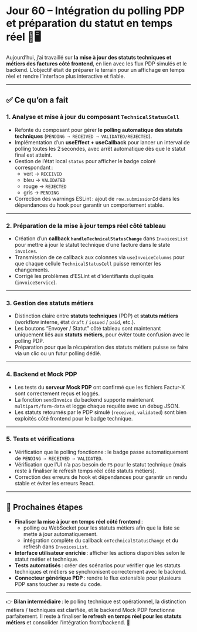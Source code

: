 # Jour 60 – Intégration du polling PDP et préparation du statut en temps réel 📡🖥️

Aujourd’hui, j’ai travaillé sur **la mise à jour des statuts techniques et métiers des factures côté frontend**, en lien avec les flux PDP simulés et le backend. L’objectif était de préparer le terrain pour un affichage en temps réel et rendre l’interface plus interactive et fiable.  

---

## ✅ Ce qu’on a fait

### 1. Analyse et mise à jour du composant `TechnicalStatusCell`

* Refonte du composant pour gérer **le polling automatique des statuts techniques** (`PENDING → RECEIVED → VALIDATED/REJECTED`).  
* Implémentation d’un **useEffect + useCallback** pour lancer un interval de polling toutes les 2 secondes, avec arrêt automatique dès que le statut final est atteint.  
* Gestion de l’état local `status` pour afficher le badge coloré correspondant :  
  - vert → `RECEIVED`  
  - bleu → `VALIDATED`  
  - rouge → `REJECTED`  
  - gris → `PENDING`  
* Correction des warnings ESLint : ajout de `row.submissionId` dans les dépendances du hook pour garantir un comportement stable.

---

### 2. Préparation de la mise à jour temps réel côté tableau

* Création d’un **callback `handleTechnicalStatusChange`** dans `InvoicesList` pour mettre à jour le statut technique d’une facture dans le state `invoices`.  
* Transmission de ce callback aux colonnes via `useInvoiceColumns` pour que chaque cellule `TechnicalStatusCell` puisse remonter les changements.  
* Corrigé les problèmes d’ESLint et d’identifiants dupliqués (`invoiceService`).

---

### 3. Gestion des statuts métiers

* Distinction claire entre **statuts techniques** (PDP) et **statuts métiers** (workflow interne, état `draft` / `issued` / `paid`, etc.).  
* Les boutons “Envoyer / Statut” côté tableau sont maintenant uniquement liés aux **statuts métiers**, pour éviter toute confusion avec le polling PDP.  
* Préparation pour que la récupération des statuts métiers puisse se faire via un clic ou un futur polling dédié.

---

### 4. Backend et Mock PDP

* Les tests du **serveur Mock PDP** ont confirmé que les fichiers Factur-X sont correctement reçus et loggés.  
* La fonction `sendInvoice` du backend supporte maintenant `multipart/form-data` et logge chaque requête avec un debug JSON.  
* Les statuts retournés par le PDP simulé (`received`, `validated`) sont bien exploités côté frontend pour le badge technique.

---

### 5. Tests et vérifications

* Vérification que le polling fonctionne : le badge passe automatiquement de `PENDING → RECEIVED → VALIDATED`.  
* Vérification que l’UI n’a pas besoin de `F5` pour le statut technique (mais reste à finaliser le refresh temps réel côté statuts métiers).  
* Correction des erreurs de hook et dépendances pour garantir un rendu stable et éviter les erreurs React.

---

## 📌 Prochaines étapes

* **Finaliser la mise à jour en temps réel côté frontend** :  
  - polling ou WebSocket pour les statuts métiers afin que la liste se mette à jour automatiquement.  
  - intégration complète du callback `onTechnicalStatusChange` et du refresh dans `InvoicesList`.  
* **Interface utilisateur enrichie** : afficher les actions disponibles selon le statut métier et technique.  
* **Tests automatisés** : créer des scénarios pour vérifier que les statuts techniques et métiers se synchronisent correctement avec le backend.  
* **Connecteur générique PDP** : rendre le flux extensible pour plusieurs PDP sans toucher au reste du code.

---

👉 **Bilan intermédiaire** : le polling technique est opérationnel, la distinction métiers / techniques est clarifiée, et le backend Mock PDP fonctionne parfaitement. Il reste à finaliser **le refresh en temps réel pour les statuts métiers** et consolider l’intégration front/backend. 🚀  
